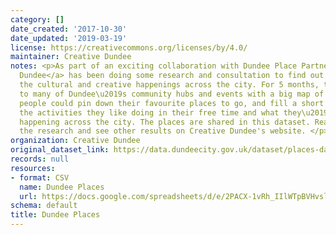 ```yaml
---
category: []
date_created: '2017-10-30'
date_updated: '2019-03-19'
license: https://creativecommons.org/licenses/by/4.0/
maintainer: Creative Dundee
notes: <p>As part of an exciting collaboration with Dundee Place Partnership, <a href="https://creativedundee.com/">Creative
  Dundee</a> has been doing some research and consultation to find out more about
  the cultural and creative happenings across the city. For 5 months, they have been
  to many of Dundee\u2019s community hubs and events with a big map of the city where
  people could pin down their favourite places to go, and fill a short survey about
  the activities they like doing in their free time and what they\u2019d like to see
  happening across the city. The places are shared in this dataset. Read more about
  the research and see other results on Creative Dundee's website. </p>
organization: Creative Dundee
original_dataset_link: https://data.dundeecity.gov.uk/dataset/places-database
records: null
resources:
- format: CSV
  name: Dundee Places
  url: https://docs.google.com/spreadsheets/d/e/2PACX-1vRh_IIlWTpBVHvsln6J6ynyy8iTCnLVdJ3eDIgpJj66oJgMQOWmzhQedLZ0Hq9RsYwwPiICOfYsD9tg/pub?gid=1914242938&single=true&output=csv
schema: default
title: Dundee Places
---
```

